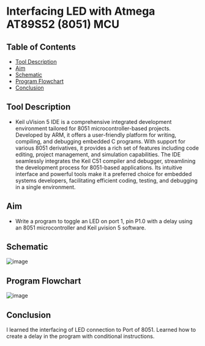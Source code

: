Interfacing LED with Atmega AT89S52 (8051) MCU <a name="TOP"></a>
===================

## Table of Contents
* [Tool Description](#Tool-Description)
* [Aim](#Aim)
* [Schematic](#Schematic)
* [Program Flowchart](#Program-Flowchart)
* [Conclusion](#Conclusion)

## Tool Description
* Keil uVision 5 IDE is a comprehensive integrated development environment tailored for 8051 microcontroller-based projects. Developed by ARM, it offers a user-friendly platform for writing, compiling, and debugging embedded C programs. With support for various 8051 derivatives, it provides a rich set of features including code editing, project management, and simulation capabilities. The IDE seamlessly integrates the Keil C51 compiler and debugger, streamlining the development process for 8051-based applications. Its intuitive interface and powerful tools make it a preferred choice for embedded systems developers, facilitating efficient coding, testing, and debugging in a single environment.

## Aim
* Write a program to toggle an LED on port 1, pin P1.0 with a delay using an 8051 microcontroller and Keil μvision 5 software. 

## Schematic
![image](https://github.com/Nirvan007/8051_MCU/assets/127144315/8f3bf9b1-2bc7-4958-ab8b-bca9308daa47)

## Program Flowchart
![image](https://github.com/Nirvan007/8051_MCU/assets/127144315/32a4b009-dad6-4287-9459-a017ac5583f2)

## Conclusion
I learned the interfacing of LED connection to Port of 8051. Learned how to create a delay in the program with conditional instructions.
